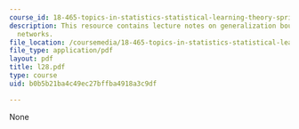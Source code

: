```yaml
---
course_id: 18-465-topics-in-statistics-statistical-learning-theory-spring-2007
description: This resource contains lecture notes on generalization bounds for neural
  networks.
file_location: /coursemedia/18-465-topics-in-statistics-statistical-learning-theory-spring-2007/b0b5b21ba4c49ec27bffba4918a3c9df_l28.pdf
file_type: application/pdf
layout: pdf
title: l28.pdf
type: course
uid: b0b5b21ba4c49ec27bffba4918a3c9df

---
```

None